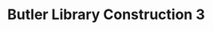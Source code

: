 ---
pid: '77'
_date: 15-Jun-32
derivativo_link: https://derivativo-4.library.columbia.edu/iiif/2/ldpd:341024/
dlc_link: https://dlc.library.columbia.edu/catalog/cul:j9kd51c5q3
format: photographs
iiif_json: https://derivativo-4.library.columbia.edu/iiif/2/ldpd:341024/info.json
name: Beals, A. Tennyson
native_jpg: https://derivativo-4.library.columbia.edu/iiif/2/ldpd:341024/full/!768,768/0/native.jpg
shelf_location: Box no. Box 162, Folder no. Folder 11 (Buildings & Grounds - Morningside
  - Butler Library, Construction 1932), Historical Photograph Collection
subjects: Academic libraries; New York (N.Y.); Butler Library
summary: Butler Library construction, 15 June 1932.
title: Butler Library Construction 3
permalink: /photos/77/
layout: photo-page
---